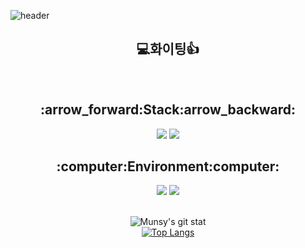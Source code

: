 ![header](https://capsule-render.vercel.app/api?type=waving&color=auto&height=300&section=header&text=GOOD%20DAY&fontSize=90)

<div align="center">
   
   ## 💻화이팅👍
<br>
  <h2> :arrow_forward:<strong>Stack</strong>:arrow_backward:</h2>
  <img src="https://img.shields.io/badge/C-A8B9CC?style=flat-square&logo=c&logoColor=white"/> 
  <img src="https://img.shields.io/badge/Unity-000000?style=flat-square&logo=Unity&logoColor=white"/>
  
<br>
  <h2>:computer:Environment:computer:</h2>
  <img src="https://img.shields.io/badge/Windows-0078D6?style=flat-square&logo=Windows&logoColor=white"/>
  <img src="https://img.shields.io/badge/Ubuntu-e95420?style=flat-square&logo=Ubuntu&logoColor=white"/>
<br>
  <br>

  ![Munsy's git stat](https://github-readme-stats.vercel.app/api?username=MUNSY-eggrice&show_icons=true&theme=default)   
  [![Top Langs](https://github-readme-stats.vercel.app/api/top-langs/?username=MUNSY-eggrice&layout=compact)](https://github.com/anuraghazra/github-readme-stats)
</div>



